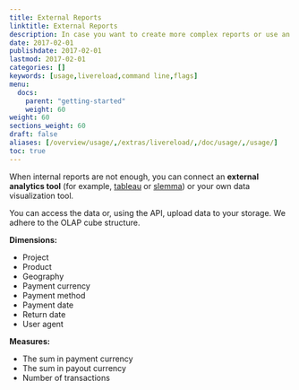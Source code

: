 ```yaml
---
title: External Reports
linktitle: External Reports
description: In case you want to create more complex reports or use an external BI system for reports, we have Data API.
date: 2017-02-01
publishdate: 2017-02-01
lastmod: 2017-02-01
categories: []
keywords: [usage,livereload,command line,flags]
menu:
  docs:
    parent: "getting-started"
    weight: 60
weight: 60
sections_weight: 60
draft: false
aliases: [/overview/usage/,/extras/livereload/,/doc/usage/,/usage/]
toc: true
---
```


When internal reports are not enough, you can connect an **external analytics tool** (for example, [tableau](https://www.tableau.com/) or [slemma](https://slemma.com/)) or your own data visualization tool. 

You can access the data or, using the API, upload data to your storage. We adhere to the OLAP cube structure. 

**Dimensions:**

* Project
* Product
* Geography
* Payment currency
* Payment method
* Payment date
* Return date
* User agent 

**Measures:**

* The sum in payment currency
* The sum in payout currency
* Number of transactions
